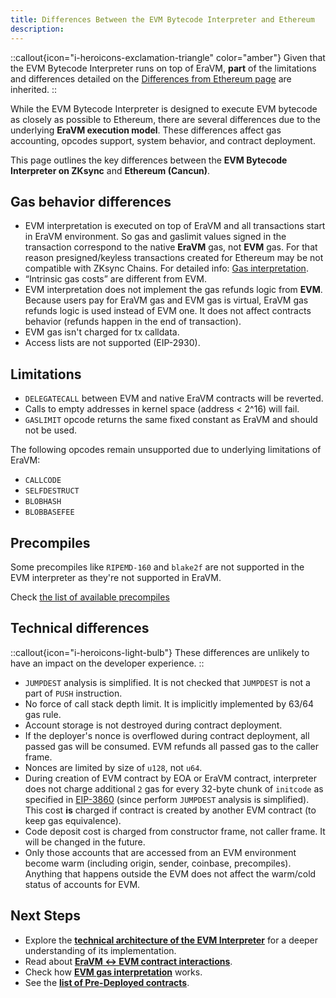 ```yaml
---
title: Differences Between the EVM Bytecode Interpreter and Ethereum
description:
---
```

::callout{icon="i-heroicons-exclamation-triangle" color="amber"}
Given that the EVM Bytecode Interpreter runs on top of EraVM, **part** of the limitations and differences detailed on
the [Differences from Ethereum page](../differences/evm-instructions) are inherited.
::

While the EVM Bytecode Interpreter is designed to execute EVM bytecode as closely as possible to Ethereum, there are several differences due
to the underlying **EraVM execution model**.
These differences affect gas accounting, opcodes support, system behavior, and contract deployment.

This page outlines the key differences between the **EVM Bytecode Interpreter on ZKsync** and **Ethereum (Cancun)**.

## Gas behavior differences

- EVM interpretation is executed on top of EraVM and all transactions start in EraVM environment. So gas and gaslimit values signed in the transaction
  correspond to the native **EraVM** gas, not **EVM** gas. For that reason presigned/keyless transactions created for Ethereum
  may be not compatible with ZKsync Chains. For detailed info: [Gas interpretation](./evm-gas-interpretation).
- “Intrinsic gas costs” are different from EVM.
- EVM interpretation does not implement the gas refunds logic from **EVM**. Because users pay for EraVM gas and EVM gas is virtual, EraVM gas refunds
  logic is used instead of EVM one. It does not affect contracts behavior (refunds happen in the end of transaction).
- EVM gas isn't charged for tx calldata.
- Access lists are not supported (EIP-2930).

## Limitations

- `DELEGATECALL` between EVM and native EraVM contracts will be reverted.
- Calls to empty addresses in kernel space (address < 2^16) will fail.
- `GASLIMIT` opcode returns the same fixed constant as EraVM and should not be used.

The following opcodes remain unsupported due to underlying limitations of EraVM:

- `CALLCODE`
- `SELFDESTRUCT`
- `BLOBHASH`
- `BLOBBASEFEE`

## Precompiles

Some precompiles like `RIPEMD-160` and `blake2f` are not supported in the EVM interpreter as they're not supported in EraVM.

Check [the list of available precompiles](../differences/pre-compiles)

## Technical differences

::callout{icon="i-heroicons-light-bulb"}
These differences are unlikely to have an impact on the developer experience.
::

- `JUMPDEST` analysis is simplified. It is not checked that `JUMPDEST` is not a part of `PUSH` instruction.
- No force of call stack depth limit. It is implicitly implemented by 63/64 gas rule.
- Account storage is not destroyed during contract deployment.
- If the deployer's nonce is overflowed during contract deployment, all passed gas will be consumed. EVM refunds all passed gas to the caller frame.
- Nonces are limited by size of `u128`, not `u64`.
- During creation of EVM contract by EOA or EraVM contract, interpreter does not charge additional `2` gas for every 32-byte chunk of `initcode` as
  specified in [EIP-3860](https://eips.ethereum.org/EIPS/eip-3860) (since perform `JUMPDEST` analysis is simplified). This cost **is** charged
  if contract is created by another EVM contract (to keep gas equivalence).
- Code deposit cost is charged from constructor frame, not caller frame. It will be changed in the future.
- Only those accounts that are accessed from an EVM environment become warm (including origin, sender, coinbase, precompiles). Anything that
  happens outside the EVM does not affect the warm/cold status of accounts for EVM.

## Next Steps

- Explore the **[technical architecture of the EVM Interpreter](./technical-details)** for a deeper understanding of its implementation.
- Read about **[EraVM ↔ EVM contract interactions](./era-evm-interactions)**.
- Check how **[EVM gas interpretation](./evm-gas-interpretation)** works.
- See the **[list of Pre-Deployed contracts](./pre-deployed-contracts)**.
